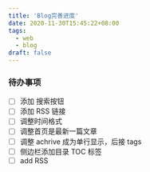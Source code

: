 ```yaml
---
title: 'Blog完善进度'
date: 2020-11-30T15:45:22+08:00
tags:
  - web
  - blog
draft: false
---
```


### 待办事项

- [ ] 添加 搜索按钮
- [ ] 添加 RSS 链接
- [ ] 调整时间格式
- [ ] 调整首页是最新一篇文章
- [ ] 调整 achrive 成为单行显示，后接 tags
- [ ] 侧边栏添加目录 TOC 标签
- [ ] add RSS
